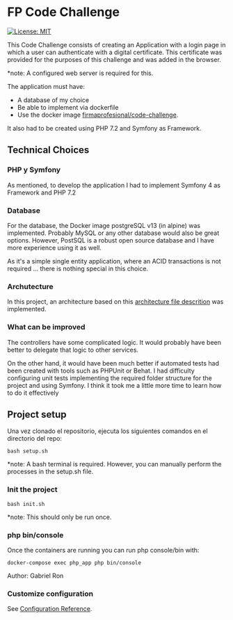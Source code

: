 # FP Code Challenge

[![License: MIT](https://img.shields.io/badge/License-MIT-yellow.svg)](https://opensource.org/licenses/MIT)

This Code Challenge consists of creating an Application with a login page in which a user can authenticate with a digital certificate. This certificate was provided for the purposes of this challenge and was added in the browser.

*note: A configured web server is required for this.

The application must have: 

 - A database of my choice 
 - Be able to implement via dockerfile
 - Use the docker image [firmaprofesional/code-challenge](https://hub.docker.com/r/firmaprofesional/code-challenge). 

It also had to be created using PHP 7.2 and Symfony as Framework.

## Technical Choices
### PHP y Symfony
As mentioned, to develop the application I had to implement Symfony 4 as Framework and PHP 7.2 

### Database
For the database, the Docker image postgreSQL v13 (in alpine) was implemented. Probably MySQL or any other database would also be great options. However, PostSQL is a robust open source database and I have more experience using it as well. 

As it's a simple single entity application, where an ACID transactions is not required ... there is nothing special in this choice.

### Archutecture
In this project, an architecture based on this [architecture file descrition](https://github.com/firmaprofesional/code-challenge/blob/main/core-team/DefaultArchitecture.pdf) was implemented.

### What can be improved
The controllers have some complicated logic. It would probably have been better to delegate that logic to other services.

On the other hand, it would have been much better if automated tests had been created with tools such as PHPUnit or Behat. I had difficulty configuring unit tests implementing the required folder structure for the project and using Symfony. I think it took me a little more time to learn how to do it effectively 

## Project setup
Una vez clonado el repositorio, ejecuta los siguientes comandos en el directorio del repo:

```
bash setup.sh
```
*note: A bash terminal is required. However, you can manually perform the processes in the setup.sh file.

### Init the project
```
bash init.sh
```
*note: This should only be run once.

### php bin/console
Once the containers are running you can run php console/bin with:
```
docker-compose exec php_app php bin/console
```
Author: Gabriel Ron


### Customize configuration
See [Configuration Reference](https://symfony.com/doc/4.4/setup.html).
